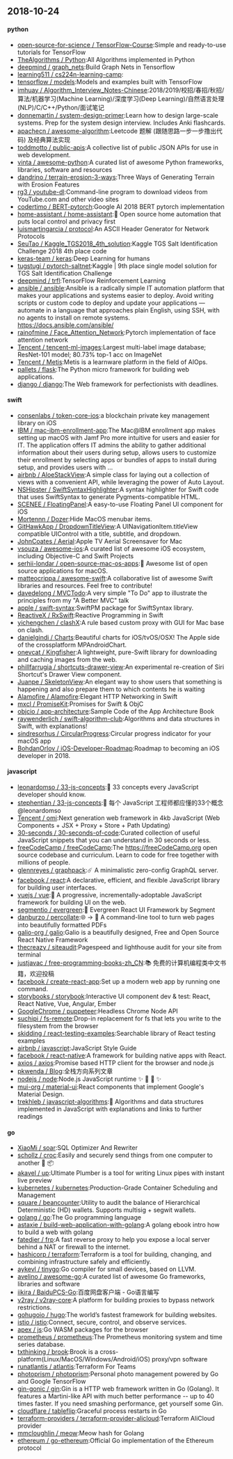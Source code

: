 ## 2018-10-24

#### python
* [open-source-for-science / TensorFlow-Course](https://github.com/open-source-for-science/TensorFlow-Course):Simple and ready-to-use tutorials for TensorFlow
* [TheAlgorithms / Python](https://github.com/TheAlgorithms/Python):All Algorithms implemented in Python
* [deepmind / graph_nets](https://github.com/deepmind/graph_nets):Build Graph Nets in Tensorflow
* [learning511 / cs224n-learning-camp](https://github.com/learning511/cs224n-learning-camp):
* [tensorflow / models](https://github.com/tensorflow/models):Models and examples built with TensorFlow
* [imhuay / Algorithm_Interview_Notes-Chinese](https://github.com/imhuay/Algorithm_Interview_Notes-Chinese):2018/2019/校招/春招/秋招/算法/机器学习(Machine Learning)/深度学习(Deep Learning)/自然语言处理(NLP)/C/C++/Python/面试笔记
* [donnemartin / system-design-primer](https://github.com/donnemartin/system-design-primer):Learn how to design large-scale systems. Prep for the system design interview. Includes Anki flashcards.
* [apachecn / awesome-algorithm](https://github.com/apachecn/awesome-algorithm):Leetcode 题解 (跟随思路一步一步撸出代码) 及经典算法实现
* [toddmotto / public-apis](https://github.com/toddmotto/public-apis):A collective list of public JSON APIs for use in web development.
* [vinta / awesome-python](https://github.com/vinta/awesome-python):A curated list of awesome Python frameworks, libraries, software and resources
* [dandrino / terrain-erosion-3-ways](https://github.com/dandrino/terrain-erosion-3-ways):Three Ways of Generating Terrain with Erosion Features
* [rg3 / youtube-dl](https://github.com/rg3/youtube-dl):Command-line program to download videos from YouTube.com and other video sites
* [codertimo / BERT-pytorch](https://github.com/codertimo/BERT-pytorch):Google AI 2018 BERT pytorch implementation
* [home-assistant / home-assistant](https://github.com/home-assistant/home-assistant):🏡
Open source home automation that puts local control and privacy first
* [luismartingarcia / protocol](https://github.com/luismartingarcia/protocol):An ASCII Header Generator for Network Protocols
* [SeuTao / Kaggle_TGS2018_4th_solution](https://github.com/SeuTao/Kaggle_TGS2018_4th_solution):Kaggle TGS Salt Identification Challenge 2018 4th place code
* [keras-team / keras](https://github.com/keras-team/keras):Deep Learning for humans
* [tugstugi / pytorch-saltnet](https://github.com/tugstugi/pytorch-saltnet):Kaggle | 9th place single model solution for TGS Salt Identification Challenge
* [deepmind / trfl](https://github.com/deepmind/trfl):TensorFlow Reinforcement Learning
* [ansible / ansible](https://github.com/ansible/ansible):Ansible is a radically simple IT automation platform that makes your applications and systems easier to deploy. Avoid writing scripts or custom code to deploy and update your applications — automate in a language that approaches plain English, using SSH, with no agents to install on remote systems. https://docs.ansible.com/ansible/
* [rainofmine / Face_Attention_Network](https://github.com/rainofmine/Face_Attention_Network):Pytorch implementation of face attention network
* [Tencent / tencent-ml-images](https://github.com/Tencent/tencent-ml-images):Largest multi-label image database; ResNet-101 model; 80.73% top-1 acc on ImageNet
* [Tencent / Metis](https://github.com/Tencent/Metis):Metis is a learnware platform in the field of AIOps.
* [pallets / flask](https://github.com/pallets/flask):The Python micro framework for building web applications.
* [django / django](https://github.com/django/django):The Web framework for perfectionists with deadlines.

#### swift
* [consenlabs / token-core-ios](https://github.com/consenlabs/token-core-ios):a blockchain private key management library on iOS
* [IBM / mac-ibm-enrollment-app](https://github.com/IBM/mac-ibm-enrollment-app):The Mac@IBM enrollment app makes setting up macOS with Jamf Pro more intuitive for users and easier for IT. The application offers IT admins the ability to gather additional information about their users during setup, allows users to customize their enrollment by selecting apps or bundles of apps to install during setup, and provides users with …
* [airbnb / AloeStackView](https://github.com/airbnb/AloeStackView):A simple class for laying out a collection of views with a convenient API, while leveraging the power of Auto Layout.
* [NSHipster / SwiftSyntaxHighlighter](https://github.com/NSHipster/SwiftSyntaxHighlighter):A syntax highlighter for Swift code that uses SwiftSyntax to generate Pygments-compatible HTML.
* [SCENEE / FloatingPanel](https://github.com/SCENEE/FloatingPanel):A easy-to-use Floating Panel UI component for iOS
* [Mortennn / Dozer](https://github.com/Mortennn/Dozer):Hide MacOS menubar items.
* [GitHawkApp / DropdownTitleView](https://github.com/GitHawkApp/DropdownTitleView):A UINavigationItem.titleView compatible UIControl with a title, subtitle, and dropdown.
* [JohnCoates / Aerial](https://github.com/JohnCoates/Aerial):Apple TV Aerial Screensaver for Mac
* [vsouza / awesome-ios](https://github.com/vsouza/awesome-ios):A curated list of awesome iOS ecosystem, including Objective-C and Swift Projects
* [serhii-londar / open-source-mac-os-apps](https://github.com/serhii-londar/open-source-mac-os-apps):🚀
Awesome list of open source applications for macOS.
* [matteocrippa / awesome-swift](https://github.com/matteocrippa/awesome-swift):A collaborative list of awesome Swift libraries and resources. Feel free to contribute!
* [davedelong / MVCTodo](https://github.com/davedelong/MVCTodo):A very simple "To Do" app to illustrate the principles from my "A Better MVC" talk
* [apple / swift-syntax](https://github.com/apple/swift-syntax):SwiftPM package for SwiftSyntax library.
* [ReactiveX / RxSwift](https://github.com/ReactiveX/RxSwift):Reactive Programming in Swift
* [yichengchen / clashX](https://github.com/yichengchen/clashX):A rule based custom proxy with GUI for Mac base on clash.
* [danielgindi / Charts](https://github.com/danielgindi/Charts):Beautiful charts for iOS/tvOS/OSX! The Apple side of the crossplatform MPAndroidChart.
* [onevcat / Kingfisher](https://github.com/onevcat/Kingfisher):A lightweight, pure-Swift library for downloading and caching images from the web.
* [phillfarrugia / shortcuts-drawer-view](https://github.com/phillfarrugia/shortcuts-drawer-view):An experimental re-creation of Siri Shortcut's Drawer View component.
* [Juanpe / SkeletonView](https://github.com/Juanpe/SkeletonView):An elegant way to show users that something is happening and also prepare them to which contents he is waiting
* [Alamofire / Alamofire](https://github.com/Alamofire/Alamofire):Elegant HTTP Networking in Swift
* [mxcl / PromiseKit](https://github.com/mxcl/PromiseKit):Promises for Swift & ObjC
* [objcio / app-architecture](https://github.com/objcio/app-architecture):Sample Code of the App Architecture Book
* [raywenderlich / swift-algorithm-club](https://github.com/raywenderlich/swift-algorithm-club):Algorithms and data structures in Swift, with explanations!
* [sindresorhus / CircularProgress](https://github.com/sindresorhus/CircularProgress):Circular progress indicator for your macOS app
* [BohdanOrlov / iOS-Developer-Roadmap](https://github.com/BohdanOrlov/iOS-Developer-Roadmap):Roadmap to becoming an iOS developer in 2018.

#### javascript
* [leonardomso / 33-js-concepts](https://github.com/leonardomso/33-js-concepts):📜
33 concepts every JavaScript developer should know.
* [stephentian / 33-js-concepts](https://github.com/stephentian/33-js-concepts):📜
每个 JavaScript 工程师都应懂的33个概念 @leonardomso
* [Tencent / omi](https://github.com/Tencent/omi):Next generation web framework in 4kb JavaScript (Web Components + JSX + Proxy + Store + Path Updating)
* [30-seconds / 30-seconds-of-code](https://github.com/30-seconds/30-seconds-of-code):Curated collection of useful JavaScript snippets that you can understand in 30 seconds or less.
* [freeCodeCamp / freeCodeCamp](https://github.com/freeCodeCamp/freeCodeCamp):The https://freeCodeCamp.org open source codebase and curriculum. Learn to code for free together with millions of people.
* [glennreyes / graphpack](https://github.com/glennreyes/graphpack):☄️
A minimalistic zero-config GraphQL server.
* [facebook / react](https://github.com/facebook/react):A declarative, efficient, and flexible JavaScript library for building user interfaces.
* [vuejs / vue](https://github.com/vuejs/vue):🖖
A progressive, incrementally-adoptable JavaScript framework for building UI on the web.
* [segmentio / evergreen](https://github.com/segmentio/evergreen):🌲
Evergreen React UI Framework by Segment
* [danburzo / percollate](https://github.com/danburzo/percollate):🌐
→
📖
A command-line tool to turn web pages into beautifully formatted PDFs
* [galio-org / galio](https://github.com/galio-org/galio):Galio is a beautifully designed, Free and Open Source React Native Framework
* [thecreazy / siteaudit](https://github.com/thecreazy/siteaudit):Pagespeed and lighthouse audit for your site from terminal
* [justjavac / free-programming-books-zh_CN](https://github.com/justjavac/free-programming-books-zh_CN):📚
免费的计算机编程类中文书籍，欢迎投稿
* [facebook / create-react-app](https://github.com/facebook/create-react-app):Set up a modern web app by running one command.
* [storybooks / storybook](https://github.com/storybooks/storybook):Interactive UI component dev & test: React, React Native, Vue, Angular, Ember
* [GoogleChrome / puppeteer](https://github.com/GoogleChrome/puppeteer):Headless Chrome Node API
* [suchipi / fs-remote](https://github.com/suchipi/fs-remote):Drop-in replacement for fs that lets you write to the filesystem from the browser
* [skidding / react-testing-examples](https://github.com/skidding/react-testing-examples):Searchable library of React testing examples
* [airbnb / javascript](https://github.com/airbnb/javascript):JavaScript Style Guide
* [facebook / react-native](https://github.com/facebook/react-native):A framework for building native apps with React.
* [axios / axios](https://github.com/axios/axios):Promise based HTTP client for the browser and node.js
* [pkwenda / Blog](https://github.com/pkwenda/Blog):全栈方向系列文章
* [nodejs / node](https://github.com/nodejs/node):Node.js JavaScript runtime
✨
🐢
🚀
✨
* [mui-org / material-ui](https://github.com/mui-org/material-ui):React components that implement Google's Material Design.
* [trekhleb / javascript-algorithms](https://github.com/trekhleb/javascript-algorithms):🤖
Algorithms and data structures implemented in JavaScript with explanations and links to further readings

#### go
* [XiaoMi / soar](https://github.com/XiaoMi/soar):SQL Optimizer And Rewriter
* [schollz / croc](https://github.com/schollz/croc):Easily and securely send things from one computer to another
🐊
📦
* [akavel / up](https://github.com/akavel/up):Ultimate Plumber is a tool for writing Linux pipes with instant live preview
* [kubernetes / kubernetes](https://github.com/kubernetes/kubernetes):Production-Grade Container Scheduling and Management
* [square / beancounter](https://github.com/square/beancounter):Utility to audit the balance of Hierarchical Deterministic (HD) wallets. Supports multisig + segwit wallets.
* [golang / go](https://github.com/golang/go):The Go programming language
* [astaxie / build-web-application-with-golang](https://github.com/astaxie/build-web-application-with-golang):A golang ebook intro how to build a web with golang
* [fatedier / frp](https://github.com/fatedier/frp):A fast reverse proxy to help you expose a local server behind a NAT or firewall to the internet.
* [hashicorp / terraform](https://github.com/hashicorp/terraform):Terraform is a tool for building, changing, and combining infrastructure safely and efficiently.
* [aykevl / tinygo](https://github.com/aykevl/tinygo):Go compiler for small devices, based on LLVM.
* [avelino / awesome-go](https://github.com/avelino/awesome-go):A curated list of awesome Go frameworks, libraries and software
* [iikira / BaiduPCS-Go](https://github.com/iikira/BaiduPCS-Go):百度网盘客户端 - Go语言编写
* [v2ray / v2ray-core](https://github.com/v2ray/v2ray-core):A platform for building proxies to bypass network restrictions.
* [gohugoio / hugo](https://github.com/gohugoio/hugo):The world’s fastest framework for building websites.
* [istio / istio](https://github.com/istio/istio):Connect, secure, control, and observe services.
* [apex / js](https://github.com/apex/js):Go WASM packages for the browser
* [prometheus / prometheus](https://github.com/prometheus/prometheus):The Prometheus monitoring system and time series database.
* [txthinking / brook](https://github.com/txthinking/brook):Brook is a cross-platform(Linux/MacOS/Windows/Android/iOS) proxy/vpn software
* [runatlantis / atlantis](https://github.com/runatlantis/atlantis):Terraform For Teams
* [photoprism / photoprism](https://github.com/photoprism/photoprism):Personal photo management powered by Go and Google TensorFlow
* [gin-gonic / gin](https://github.com/gin-gonic/gin):Gin is a HTTP web framework written in Go (Golang). It features a Martini-like API with much better performance -- up to 40 times faster. If you need smashing performance, get yourself some Gin.
* [cloudflare / tableflip](https://github.com/cloudflare/tableflip):Graceful process restarts in Go
* [terraform-providers / terraform-provider-alicloud](https://github.com/terraform-providers/terraform-provider-alicloud):Terraform AliCloud provider
* [mmcloughlin / meow](https://github.com/mmcloughlin/meow):Meow hash for Golang
* [ethereum / go-ethereum](https://github.com/ethereum/go-ethereum):Official Go implementation of the Ethereum protocol
